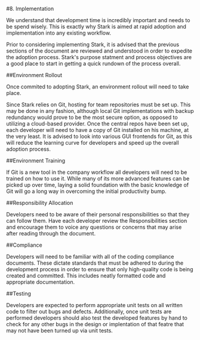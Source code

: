 #8. Implementation

We understand that development time is incredibly important and needs to be spend wisely. This is exactly why Stark is aimed at rapid adoption and implementation into any existing workflow.

Prior to considering implementing Stark, it is advised that the previous sections of the document are reviewed and understood in order to expedite the adoption process. Stark's purpose statment and process objectives are a good place to start in getting a quick rundown of the process overall.

##Environment Rollout

Once commited to adopting Stark, an environment rollout will need to take place.

Since Stark relies on Git, hosting for team repositories must be set up. This may be done in any fashion, although local Git implementations with backup redundancy would prove to be the most secure option, as opposed to utilizing a cloud-based provider. Once the central repos have been set up, each developer will need to have a copy of Git installed on his machine, at the very least. It is advised to look into various GUI frontends for Git, as this will reduce the learning curve for developers and speed up the overall adoption process.

##Environment Training

If Git is a new tool in the company workflow all developers will need to be trained on how to use it. While many of its more advanced features can be picked up over time, laying a solid foundation with the basic knowledge of Git will go a long way in overcoming the initial productivity bump.

##Responsibility Allocation

Developers need to be aware of their personal responsibilities so that they can follow them. Have each developer review the Responsibilities section and encourage them to voice any questions or concerns that may arise after reading through the document.

##Compliance

Developers will need to be familiar with all of the coding compliance documents. These dictate standards that must be adhered to during the development process in order to ensure that only high-quality code is being created and committed. This includes neatly formatted code and appropriate documentation.

##Testing

Developers are expected to perform appropriate unit tests on all written code to filter out bugs and defects. Additionally, once unit tests are performed developers should also test the developed features by hand to check for any other bugs in the design or implentation of that featre that may not have been turned up via unit tests.